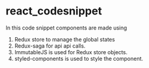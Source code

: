 # react_codesnippet

In this code snippet components are made using

1. Redux store to manage the global states 
2. Redux-saga for api api calls.
3. ImmutableJS is used for Redux store objects.
4. styled-components is used to style the component.

